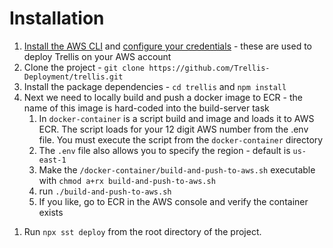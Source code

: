 # Installation

<!-- 1. TODO: - Something about installing a github app -->

1. [Install the AWS CLI](https://docs.aws.amazon.com/cli/latest/userguide/cli-chap-getting-set-up.html) and [configure your credentials](https://docs.aws.amazon.com/cli/latest/userguide/cli-chap-getting-started.html) - these are used to deploy Trellis on your AWS account
1. Clone the project - `git clone https://github.com/Trellis-Deployment/trellis.git`
1. Install the package dependencies - `cd trellis` and `npm install`
1. Next we need to locally build and push a docker image to ECR - the name of this image is hard-coded into the build-server task
   1. In `docker-container` is a script build and image and loads it to AWS ECR. The script loads for your 12 digit AWS number from the .env file. You must execute the script from the `docker-container` directory
   1. The `.env` file also allows you to specify the region - default is `us-east-1`
   1. Make the `/docker-container/build-and-push-to-aws.sh` executable with `chmod a+rx build-and-push-to-aws.sh`
   1. run `./build-and-push-to-aws.sh`
   1. If you like, go to ECR in the AWS console and verify the container exists

<!-- 1. TODO: do we need to build the  front end first manually / npm install?-->

1. Run `npx sst deploy` from the root directory of the project.
